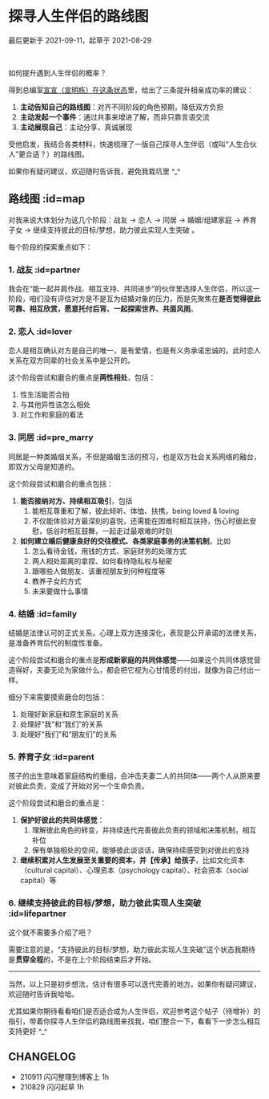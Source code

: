 # 探寻人生伴侣的路线图
最后更新于 2021-09-11，起草于 2021-08-29

<br> 

如何提升遇到人生伴侣的概率？

得到总编室[宣宣（宣明栋）在这条状态](https://m.igetget.com/share/note/detail/AaWVPxLgY8D5pMayPkXL91DqwEoXJ9)里，给出了三条提升相亲成功率的建议：

1. **主动告知自己的路线图**：对齐不同阶段的角色预期，降低双方负担
2. **主动发起一个事件**：通过共事来增进了解，而非只靠言语交流
3. **主动展现自己**：主动分享，真诚展现

受他启发，我结合各类材料，快速梳理了一版自己探寻人生伴侣（或叫“人生合伙人”更合适？）的路线图。

如果你有疑问建议，欢迎随时告诉我，避免我栽坑里 ^_^


## 路线图 :id=map

对我来说大体划分为这几个阶段：战友 -> 恋人 -> 同居 -> 婚姻/组建家庭 -> 养育子女 -> 继续支持彼此的目标/梦想，助力彼此实现人生突破 。

每个阶段的探索重点如下：


### 1. 战友 :id=partner

我会在“能一起并肩作战、相互支持、共同进步”的伙伴里选择人生伴侣，所以这一阶段，咱们没有评估对方是不是互为结婚对象的压力，而是先聚焦在**是否觉得彼此可靠、相互欣赏，愿意托付后背、一起探索世界、共面风雨**。

### 2. 恋人 :id=lover

恋人是相互确认对方是自己的唯一，是有爱情，也是有义务承诺忠诚的。此时恋人关系在双方同辈的社会关系中是公开的。

这个阶段尝试和磨合的重点是**两性相处**，包括：

1. 性生活能否合拍
2. 与其他异性该怎么相处
3. 对工作和家庭的看法

### 3. 同居 :id=pre_marry

同居是一种类婚烟关系，不但是婚姻生活的预习，也是双方社会关系网络的融台，即双方父母是知道的。

这个阶段尝试和磨合的重点包括：

1. **能否接纳对方、持续相互吸引**，包括
    1. 能相互尊重和了解，彼此倾听、体恤、扶携，being loved & loving
    2. 不仅能体验对方最深刻的喜悦，还需能在困难时相互扶持，伤心时彼此安慰，低谷时相互鼓舞，一起走过最艰难的时刻
2. **如何建立婚后健康良好的交往模式、各类家庭事务的决策机制**，比如
    1. 怎么看待金钱，用钱的方式、家庭财务的处理方式
    2. 两人相处距离的拿捏、如何看待隐私权与秘密
    3. 跟哪些人做朋友、该重视朋友到何种程度等
    4. 教养子女的方式
    5. 未来要做什么事情

### 4. 结婚 :id=family

结婚是法律认可的正式关系。心理上双方连接深化，表现是公开承诺的法律关系，是准备养育后代的制度性准备。

这个阶段尝试和磨合的重点是**形成新家庭的共同体感觉**——如果这个共同体感觉营造得好，夫妻无论为家做什么，都会把它视为心甘情愿的付出，就像为自己付出一样。

细分下来需要摸索磨合的包括：

1. 处理好新家庭和原生家庭的关系
2. 处理好“我”和“我们”的关系
3. 处理好“我们”和“朋友们”的关系


### 5. 养育子女 :id=parent

孩子的出生意味着家庭结构的重组，会冲击夫妻二人的共同体——两个人从原来要对彼此负责，变成了开始对另一个生命负责。

这个阶段尝试和磨合的重点是：

1. **保护好彼此的共同体感觉**：
    1. 理解彼此角色的转变，并持续迭代完善彼此负责的领域和决策机制，相互补位
    2. 保有单独相处的空间，能够彼此谈谈话，确保持续感受到对彼此的支持
2. **继续积累对人生发展至关重要的资本，并【传承】给孩子**，比如文化资本（cultural capital）、心理资本（psychology capital）、社会资本（social capital）等

### 6. 继续支持彼此的目标/梦想，助力彼此实现人生突破  :id=lifepartner


这个就不需要多介绍了吧？

需要注意的是，“支持彼此的目标/梦想，助力彼此实现人生突破”这个状态我期待是**贯穿全程**的，不是在上个阶段结束后才开始。


---

当然，以上只是初步想法，估计有很多可以迭代完善的地方。如果你有疑问建议，欢迎随时告诉我哈哈。

尤其如果你期待看看咱们是否适合成为人生伴侣，欢迎参考这个帖子（待增补）的指引，带着你探寻人生伴侣的路线图来找我，咱们整合一下，看看下一步怎么相互支持更好 ^_^


## CHANGELOG 

- 210911 闪闪整理到博客上 1h
- 210829 闪闪起草 1h